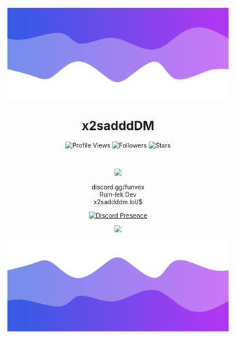 ![Header](./header.png)

<h1 align="center">x2sadddDM</h1>
<a href="https://github.com/x2saddDM"></a>

<p align="center">
  <img height="25" src="https://api.visitorbadge.io/api/VisitorHit?user=x2saddDM&countColorcountColor&countColor=%23006EFF" alt="Profile Views"/>
  <img height="25" src="https://img.shields.io/github/followers/x2saddDM?color=4a12ba&style=for-the-badge&logo=github&label=Follow" alt="Followers"/>
  <img height="25" src="https://img.shields.io/github/stars/x2saddDM?color=f429ff&style=for-the-badge&logo=github&label=Stars" alt="Stars"/>
</p>
<br>
<p align="center">
    <img src="https://skillicons.dev/icons?i=py,nodejs,html"/>
</p>

<p align="center">
  discord.gg/funvex <br>
  Ruin-lek Dev <br>
  x2saddddm.lol/$
</p>

<p align="center">
  <a href="https://discord.com/users/1185547624913318029">
    <img src="https://lanyard.cnrad.dev/api/1185547624913318029" alt="Discord Presence"/>
  </a>
</p>

<p align="center">
  <img src="https://github-readme-stats.vercel.app/api/?username=x2saddDM&title_color=674fc9&text_color=9f9f9f&show_icons=true&bg_color=00000000&hide_border=true&icon_color=674fc9&hide_title=true&count_private=true" />
</p>

![Footer](./footer.png)
